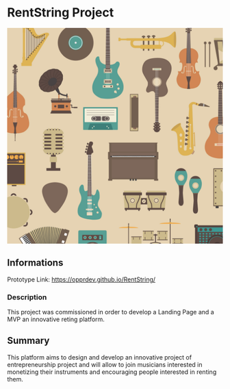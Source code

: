 # RentString Project

<img src = "./assets/cover.png"/>


## Informations

Prototype Link: https://opprdev.github.io/RentString/


### Description

This project was commissioned in order to develop a Landing Page and a MVP an innovative reting platform.


## Summary

This platform aims to design and develop an innovative project of entrepreneurship project and will allow to join musicians interested in monetizing their instruments and encouraging people interested in renting them.
